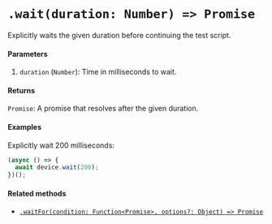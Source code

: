 # `.wait(duration: Number) => Promise`

Explicitly waits the given duration before continuing the test script.

#### Parameters

1. `duration` (`Number`): Time in milliseconds to wait.

#### Returns

`Promise`: A promise that resolves after the given duration.

#### Examples

Explicitly wait 200 milliseconds:

```javascript
(async () => {
  await device.wait(200);
})();
```

#### Related methods

- [`.waitFor(condition: Function<Promise>, options?: Object) => Promise`](./waitFor.md)